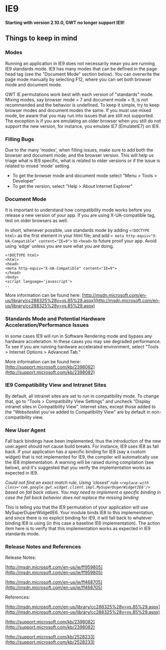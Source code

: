 IE9
===

**Starting with version 2.10.0, GWT no longer support IE9!**

## Things to keep in mind<a id="Overview"></a>

### Modes

Running an application in IE9 does not necessarily mean you are running IE9
standards mode. IE9 has many modes that can be defined in the page head tag
(see the "Document Mode" section below). You can overwrite the page mode
manually by selecting F12, where you can set both browser mode and
document mode.

GWT IE permutations work best with each version of "standards" mode. Mixing
modes, say browser mode = 7 and document mode = 9, is not recommended and the
behavior is undefined. To keep it simple, try to keep browser modes and
document modes the same. If you must use mixed mode, be aware that you may run
into issues that are still not supported. The exception is if you are
emulating an older browser when you still do not support the new version, for
instance, you emulate IE7 (EmulateIE7) on IE9.

### Filling Bugs

Due to the many 'modes', when filling issues, make sure to add both the browser
and document mode; and the browser version. This will help us triage what
is IE9 specific, what is related to older versions or if the issue is related
to mixed 'mode' setting.

*   To get the browser mode and document mode select "Menu > Tools > Developer"
*   To get the version, select "Help > About Internet Explorer"

### Document Mode

It is important to understand how compatibility mode works before you release
a new version of your app. If you are using X-UA-compatible tag, test on older
browsers as well.

In short, whenever possible, use standards mode by adding `<!DOCTYPE html>` as
the first element in your html file; and add `< meta http-equiv="X-UA-Compatible"
content="IE=9">` to `<head>` to future proof your app. Avoid using 'edge' unless
you are sure what you are doing.

```
<!DOCTYPE html>
<html>
<head>
<meta http-equiv="X-UA-Compatible" content="IE=9">
</head>
<body>
<script language='javascript'>
..
```

More information can be found here: [http://msdn.microsoft.com/en-us/library/cc288325%28v=vs.85%29.aspx](http://msdn.microsoft.com/en-us/library/cc288325%28v=vs.85%29.aspx)

### Standards Mode and Potential Hardware Acceleration/Performance Issues

In some cases IE9 will run in Software Rendering mode and bypass any hardware
acceleration. In these cases you may see degraded performance. To see if you are
running hardware accelerated environment, select "Tools > Internet Options >
Advanced Tab."

More information can be found here: [http://support.microsoft.com/kb/2398082](http://support.microsoft.com/kb/2398082)

### IE9 Compatibility View and Intranet Sites

By default, all intranet sites are set to run in compatibility mode. To change
that, go to "Tools > Compatibility View Settings" and uncheck "Display intranet
sites in Compatibility View". Internet sites, except those added to the 
"Websiteslist you've added to Compatibility View" are by default in
non-compatibility view.

### New User Agent

Fall back bindings have been implemented, thus the introduction of the new
user.agent should not cause build breaks. For instance, IE9 uses IE8 as fall
back. If your application has a specific binding for IE8 (say a custom widget)
that is not implemented for IE9, the compiler will automatically use the IE8
implementation. A warning will be raised during compilation (see below), and
it's suggested that you verify the implementation works as expected in IE9.

_Could not find an exact match rule. Using 'closest' rule `<replace-with
class='com.google.gwt.widget.client.impl.MySuperDuperWidgetIE6'/>` based on fall
back values. You may need to implement a specific binding in case the fall back
behavior does not replace the missing binding_

This is telling you that the IE9 permutation of your application will use
MySuperDuperWidgetIE6. Your module binds IE8 to this implementation, and since
there is no explicit binding for IE9, it will fall back to whatever binding IE8
is using (in this case a baseline IE6 implementation). The action item here is
to verify that this implementation works as expected in IE9 standards mode.

### Release Notes and References

Release Notes:

[http://msdn.microsoft.com/en-us/ie/ff959805](http://msdn.microsoft.com/en-us/ie/ff959805)

[http://msdn.microsoft.com/en-us/ie/ff468705](http://msdn.microsoft.com/en-us/ie/ff468705)

References:

[http://msdn.microsoft.com/en-us/library/cc288325%28v=vs.85%29.aspx](http://msdn.microsoft.com/en-us/library/cc288325%28v=vs.85%29.aspx)

[http://support.microsoft.com/kb/2398082](http://support.microsoft.com/kb/2398082)

[http://support.microsoft.com/kb/2528233](http://support.microsoft.com/kb/2528233)
